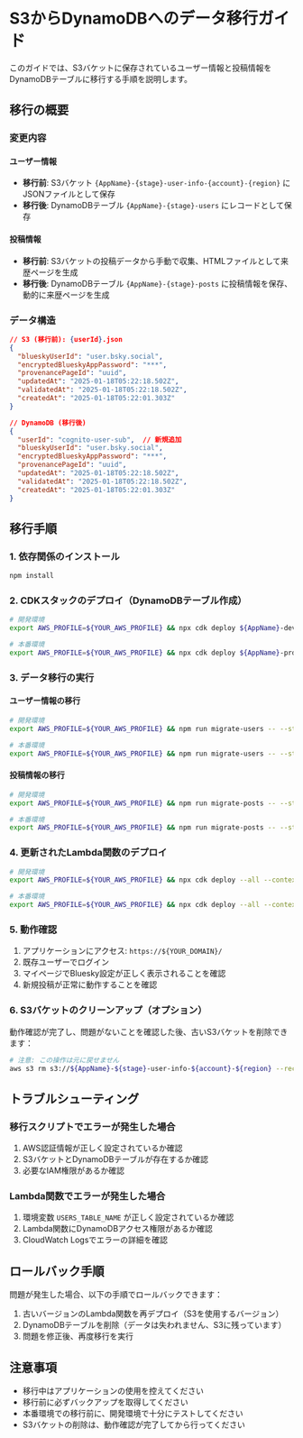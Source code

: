 # S3からDynamoDBへのデータ移行ガイド

このガイドでは、S3バケットに保存されているユーザー情報と投稿情報をDynamoDBテーブルに移行する手順を説明します。

## 移行の概要

### 変更内容

#### ユーザー情報
- **移行前**: S3バケット `{AppName}-{stage}-user-info-{account}-{region}` にJSONファイルとして保存
- **移行後**: DynamoDBテーブル `{AppName}-{stage}-users` にレコードとして保存

#### 投稿情報
- **移行前**: S3バケットの投稿データから手動で収集、HTMLファイルとして来歴ページを生成
- **移行後**: DynamoDBテーブル `{AppName}-{stage}-posts` に投稿情報を保存、動的に来歴ページを生成

### データ構造
```json
// S3 (移行前): {userId}.json
{
  "blueskyUserId": "user.bsky.social",
  "encryptedBlueskyAppPassword": "***",
  "provenancePageId": "uuid",
  "updatedAt": "2025-01-18T05:22:18.502Z",
  "validatedAt": "2025-01-18T05:22:18.502Z",
  "createdAt": "2025-01-18T05:22:01.303Z"
}

// DynamoDB (移行後)
{
  "userId": "cognito-user-sub",  // 新規追加
  "blueskyUserId": "user.bsky.social",
  "encryptedBlueskyAppPassword": "***",
  "provenancePageId": "uuid",
  "updatedAt": "2025-01-18T05:22:18.502Z",
  "validatedAt": "2025-01-18T05:22:18.502Z",
  "createdAt": "2025-01-18T05:22:01.303Z"
}
```

## 移行手順

### 1. 依存関係のインストール
```bash
npm install
```

### 2. CDKスタックのデプロイ（DynamoDBテーブル作成）
```bash
# 開発環境
export AWS_PROFILE=${YOUR_AWS_PROFILE} && npx cdk deploy ${AppName}-dev-database --context stage=dev --require-approval never

# 本番環境
export AWS_PROFILE=${YOUR_AWS_PROFILE} && npx cdk deploy ${AppName}-prd-database --context stage=prd --require-approval never
```

### 3. データ移行の実行

#### ユーザー情報の移行
```bash
# 開発環境
export AWS_PROFILE=${YOUR_AWS_PROFILE} && npm run migrate-users -- --stage dev

# 本番環境
export AWS_PROFILE=${YOUR_AWS_PROFILE} && npm run migrate-users -- --stage prd
```

#### 投稿情報の移行
```bash
# 開発環境
export AWS_PROFILE=${YOUR_AWS_PROFILE} && npm run migrate-posts -- --stage dev

# 本番環境
export AWS_PROFILE=${YOUR_AWS_PROFILE} && npm run migrate-posts -- --stage prd
```

### 4. 更新されたLambda関数のデプロイ
```bash
# 開発環境
export AWS_PROFILE=${YOUR_AWS_PROFILE} && npx cdk deploy --all --context stage=dev --require-approval never

# 本番環境
export AWS_PROFILE=${YOUR_AWS_PROFILE} && npx cdk deploy --all --context stage=prd --require-approval never
```

### 5. 動作確認
1. アプリケーションにアクセス: `https://${YOUR_DOMAIN}/`
2. 既存ユーザーでログイン
3. マイページでBluesky設定が正しく表示されることを確認
4. 新規投稿が正常に動作することを確認

### 6. S3バケットのクリーンアップ（オプション）
動作確認が完了し、問題がないことを確認した後、古いS3バケットを削除できます：

```bash
# 注意: この操作は元に戻せません
aws s3 rm s3://${AppName}-${stage}-user-info-${account}-${region} --recursive
```

## トラブルシューティング

### 移行スクリプトでエラーが発生した場合
1. AWS認証情報が正しく設定されているか確認
2. S3バケットとDynamoDBテーブルが存在するか確認
3. 必要なIAM権限があるか確認

### Lambda関数でエラーが発生した場合
1. 環境変数 `USERS_TABLE_NAME` が正しく設定されているか確認
2. Lambda関数にDynamoDBアクセス権限があるか確認
3. CloudWatch Logsでエラーの詳細を確認

## ロールバック手順

問題が発生した場合、以下の手順でロールバックできます：

1. 古いバージョンのLambda関数を再デプロイ（S3を使用するバージョン）
2. DynamoDBテーブルを削除（データは失われません、S3に残っています）
3. 問題を修正後、再度移行を実行

## 注意事項

- 移行中はアプリケーションの使用を控えてください
- 移行前に必ずバックアップを取得してください
- 本番環境での移行前に、開発環境で十分にテストしてください
- S3バケットの削除は、動作確認が完了してから行ってください